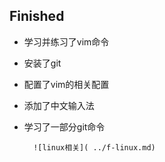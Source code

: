 ## Finished
- 学习并练习了vim命令 
- 安装了git
- 配置了vim的相关配置
- 添加了中文输入法
- 学习了一部分git命令

        ![linux相关]( ../f-linux.md)
    
